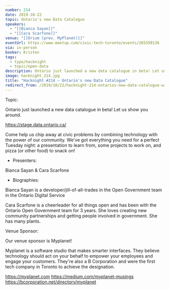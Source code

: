 ```yaml
---
number: 214
date: 2019-10-22
topic: Ontario's new Data Catalogue
speakers:
  - "[[Bianca Sayan]]"
  - "[[Cara Scarfone]]"
venue: "[[Orium (prev. MyPlanet)]]"
eventUrl: https://www.meetup.com/civic-tech-toronto/events/265350136
via: in-person
booker: Kristen
tags:
  - type/hacknight
  - topic/open-data
description: Ontario just launched a new data catalogue in beta! Let us show you around. https://stage.data.ontario.ca/
image: hacknight_214.jpg
title: "Hacknight #214 – Ontario's new Data Catalogue"
redirect_from: /2019/10/22/hacknight-214-ontarios-new-data-catalogue-with-bianca-sayan-cara-scarfone/
---
```


Topic:

Ontario just launched a new data catalogue in beta! Let us show you around.

https://stage.data.ontario.ca/

Come help us chip away at civic problems by combining technology with the power of our community. We've got everything you need for a perfect Tuesday night: a presentation to learn from, some projects to work on, and pizza (or other food) to snack on!

+ Presenters:

Bianca Sayan & Cara Scarfone

+ Biographies:

Bianca Sayan is a developer/jill-of-all-trades in the Open Government team in the Ontario Digital Service

Cara Scarfone is a cheerleader for all things open and has been with the Ontario Open Government team for 3 years. She loves creating new community partnerships and getting people involved in government. She has many plants.


Venue Sponsor:

Our venue sponsor is Myplanet!

Myplanet is a software studio that makes smarter interfaces. They believe technology should act on your behalf to empower your employees and engage your customers. They're also a B Corporation and were the first tech company in Toronto to achieve the designation.

https://myplanet.com
https://medium.com/myplanet-musings
https://bcorporation.net/directory/myplanet
